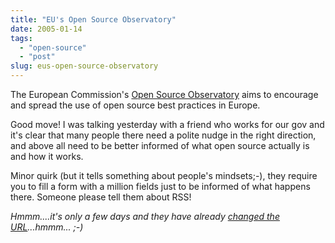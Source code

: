 ```yaml
---
title: "EU's Open Source Observatory"
date: 2005-01-14
tags: 
  - "open-source"
  - "post"
slug: eus-open-source-observatory
---
```


The European Commission's [Open Source Observatory](http://europa.eu.int/ida/oso/) aims to encourage and spread the use of open source best practices in Europe.

Good move! I was talking yesterday with a friend who works for our gov and it's clear that many people there need a polite nudge in the right direction, and above all need to be better informed of what open source actually is and how it works.

Minor quirk (but it tells something about people's mindsets;-), they require you to fill a form with a million fields just to be informed of what happens there. Someone please tell them about RSS!

_Hmmm....it's only a few days and they have already [changed the URL](http://europa.eu.int/idabc/en/chapter/452)...hmmm... ;-)_
